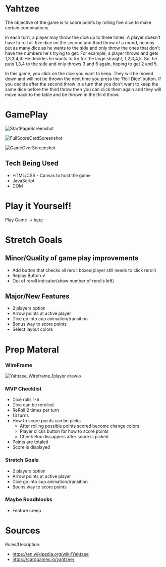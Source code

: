 # Yahtzee
The objective of the game is to score points by rolling five dice to make certain combinations.

In each turn, a player may throw the dice up to three times. A player doesn't have to roll all five dice on the second and third throw of a round, he may put as many dice as he wants to the side and only throw the ones that don't have the numbers he's trying to get. For example, a player throws and gets 1,3,3,4,6. He decides he wants to try for the large straight, 1,2,3,4,5. So, he puts 1,3,4 to the side and only throws 3 and 6 again, hoping to get 2 and 5.

In this game, you click on the dice you want to keep. They will be moved down and will not be thrown the next time you press the 'Roll Dice' button. If you decide after the second throw in a turn that you don't want to keep the same dice before the third throw then you can click them again and they will move back to the table and be thrown in the third throw.

# GamePlay

![StartPageScreenshot](https://github.com/kfacison/yahtzee_project1/assets/90002078/10b3b96d-1589-46ab-86fc-10fc337955e4)

![FullScoreCardScreenshot](https://github.com/kfacison/yahtzee_project1/assets/90002078/f9dcd2d0-0e45-4b5c-838c-11d3a6640710)

![GameOverScreenshot](https://github.com/kfacison/yahtzee_project1/assets/90002078/6fbb82a1-f47c-4143-b91e-3e1a9e96cb97)


## Tech Being Used
* HTML/CSS - Canvas to hold the game
* JavaScript
* DOM

# Play it Yourself!
Play Game -> [here](https://kfacison.github.io/yahtzee_project1/)

# Stretch Goals

## Minor/Quality of game play improvements
* Add button that checks all reroll boxes(player still needs to click reroll)
* Replay Button ✔
* Out of reroll indicator(show number of rerolls left)
## Major/New Features
* 2 players option
* Arrow points at active player
* Dice go into cup animation/transition
* Bonus way to score points
* Select layout colors

# Prep Materal

### WireFrame
![Yahtzee_Wireframe_1player drawio](https://github.com/kfacison/yahtzee_project1/assets/90002078/23555d8b-d70d-497a-9330-7d7228ea81a0)

### MVP Checklist
* Dice rolls 1-6
* Dice can be rerolled
* ReRoll 2 times per turn
* 13 turns
* How to score points can be picks
  * After rolling possible points scored become change colors
  * Player clicks button for how to score points
  * Check Box dissappers after score is picked
* Points are totaled
* Score is displayed

### Stretch Goals
* 2 players option
* Arrow points at active player
* Dice go into cup animation/transition
* Bouns way to score points

### Maybe Roadblocks
* Feature creep

# Sources
Rules/Decription: 
  * https://en.wikipedia.org/wiki/Yahtzee
  * https://cardgames.io/yahtzee/
